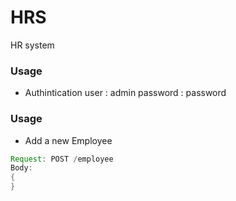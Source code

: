 # HRS
HR system

### Usage
*  Authintication
user : admin
password : password

### Usage
*  Add a new Employee
```java
Request: POST /employee
Body:
{
}
